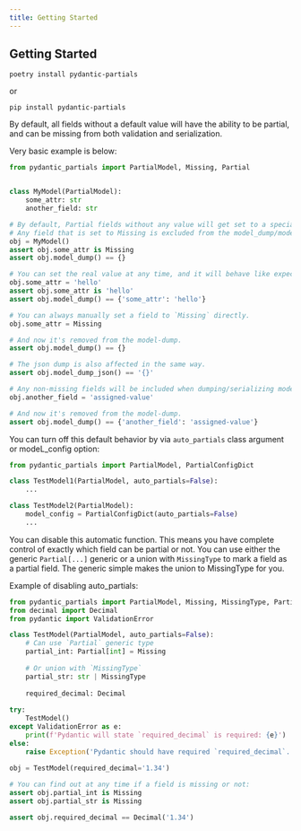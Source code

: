 ```yaml
---
title: Getting Started
---
```

## Getting Started

```shell
poetry install pydantic-partials
```

or

```shell
pip install pydantic-partials
```

By default, all fields without a default value will have the ability to be partial,
and can be missing from both validation and serialization.

Very basic example is below:

```python
from pydantic_partials import PartialModel, Missing, Partial


class MyModel(PartialModel):
    some_attr: str
    another_field: str

# By default, Partial fields without any value will get set to a special `Missing` type.
# Any field that is set to Missing is excluded from the model_dump/model_dump_json
obj = MyModel()
assert obj.some_attr is Missing
assert obj.model_dump() == {}

# You can set the real value at any time, and it will behave like expected.
obj.some_attr = 'hello'
assert obj.some_attr is 'hello'
assert obj.model_dump() == {'some_attr': 'hello'}

# You can always manually set a field to `Missing` directly.
obj.some_attr = Missing

# And now it's removed from the model-dump.
assert obj.model_dump() == {}

# The json dump is also affected in the same way.
assert obj.model_dump_json() == '{}'

# Any non-missing fields will be included when dumping/serializing model.
obj.another_field = 'assigned-value'

# And now it's removed from the model-dump.
assert obj.model_dump() == {'another_field': 'assigned-value'}

```


You can turn off this default behavior by via `auto_partials` class argument or modeL_config option:

```python
from pydantic_partials import PartialModel, PartialConfigDict

class TestModel1(PartialModel, auto_partials=False):
    ...

class TestModel2(PartialModel):
    model_config = PartialConfigDict(auto_partials=False)
    ...

```

You can disable this automatic function. This means you have complete control of exactly which field 
can be partial or not.  You can use either the generic `Partial[...]` generic or a union with `MissingType`
to mark a field as a partial field.  The generic simple makes the union to MissingType for you.

Example of disabling auto_partials:

```python
from pydantic_partials import PartialModel, Missing, MissingType, Partial, PartialConfigDict
from decimal import Decimal
from pydantic import ValidationError

class TestModel(PartialModel, auto_partials=False):
    # Can use `Partial` generic type
    partial_int: Partial[int] = Missing
    
    # Or union with `MissingType`
    partial_str: str | MissingType
    
    required_decimal: Decimal
    
try:
    TestModel()
except ValidationError as e:
    print(f'Pydantic will state `required_decimal` is required: {e}')
else:
    raise Exception('Pydantic should have required `required_decimal`.')
    
obj = TestModel(required_decimal='1.34')

# You can find out at any time if a field is missing or not:
assert obj.partial_int is Missing
assert obj.partial_str is Missing

assert obj.required_decimal == Decimal('1.34')

```




